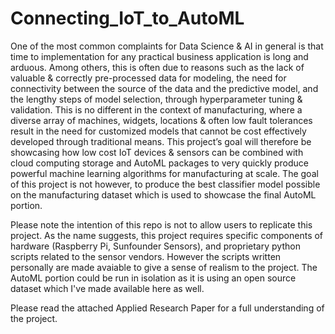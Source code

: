 # Connecting_IoT_to_AutoML
One of the most common complaints for Data Science &amp; AI in general is that time to implementation for any practical business application is long and arduous. Among others, this is often due to reasons such as the lack of valuable &amp; correctly pre-processed data for modeling, the need for connectivity between the source of the data and the predictive model, and the lengthy steps of model selection, through hyperparameter tuning &amp; validation. This is no different in the context of manufacturing, where a diverse array of machines, widgets, locations &amp; often low fault tolerances result in the need for customized models that cannot be cost effectively developed through traditional means. This project’s goal will therefore be showcasing how low cost IoT devices &amp; sensors can be combined with cloud computing storage and AutoML packages to very quickly produce powerful machine learning algorithms for manufacturing at scale. The goal of this project is not however, to produce the best classifier model possible on the manufacturing dataset which is used to showcase the final AutoML portion. 


Please note the intention of this repo is not to allow users to replicate this project. As the name suggests, this project requires specific components of hardware (Raspberry Pi, Sunfounder Sensors), and proprietary python scripts related to the sensor vendors. However the scripts written personally are made avaiable to give a sense of realism to the project. The AutoML portion could be run in isolation as it is using an open source dataset which I've made available here as well.

Please read the attached Applied Research Paper for a full understanding of the project.
